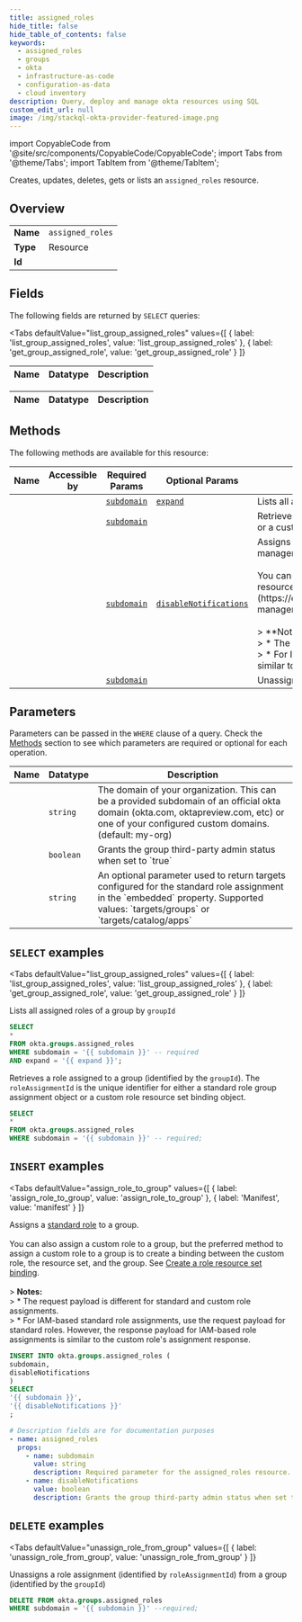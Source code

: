 ```yaml
--- 
title: assigned_roles
hide_title: false
hide_table_of_contents: false
keywords:
  - assigned_roles
  - groups
  - okta
  - infrastructure-as-code
  - configuration-as-data
  - cloud inventory
description: Query, deploy and manage okta resources using SQL
custom_edit_url: null
image: /img/stackql-okta-provider-featured-image.png
---
```


import CopyableCode from '@site/src/components/CopyableCode/CopyableCode';
import Tabs from '@theme/Tabs';
import TabItem from '@theme/TabItem';

Creates, updates, deletes, gets or lists an <code>assigned_roles</code> resource.

## Overview
<table><tbody>
<tr><td><b>Name</b></td><td><code>assigned_roles</code></td></tr>
<tr><td><b>Type</b></td><td>Resource</td></tr>
<tr><td><b>Id</b></td><td><CopyableCode code="okta.groups.assigned_roles" /></td></tr>
</tbody></table>

## Fields

The following fields are returned by `SELECT` queries:

<Tabs
    defaultValue="list_group_assigned_roles"
    values={[
        { label: 'list_group_assigned_roles', value: 'list_group_assigned_roles' },
        { label: 'get_group_assigned_role', value: 'get_group_assigned_role' }
    ]}
>
<TabItem value="list_group_assigned_roles">

<table>
<thead>
    <tr>
    <th>Name</th>
    <th>Datatype</th>
    <th>Description</th>
    </tr>
</thead>
<tbody>
</tbody>
</table>
</TabItem>
<TabItem value="get_group_assigned_role">

<table>
<thead>
    <tr>
    <th>Name</th>
    <th>Datatype</th>
    <th>Description</th>
    </tr>
</thead>
<tbody>
</tbody>
</table>
</TabItem>
</Tabs>

## Methods

The following methods are available for this resource:

<table>
<thead>
    <tr>
    <th>Name</th>
    <th>Accessible by</th>
    <th>Required Params</th>
    <th>Optional Params</th>
    <th>Description</th>
    </tr>
</thead>
<tbody>
<tr>
    <td><a href="#list_group_assigned_roles"><CopyableCode code="list_group_assigned_roles" /></a></td>
    <td><CopyableCode code="select" /></td>
    <td><a href="#parameter-subdomain"><code>subdomain</code></a></td>
    <td><a href="#parameter-expand"><code>expand</code></a></td>
    <td>Lists all assigned roles of a group by `groupId`</td>
</tr>
<tr>
    <td><a href="#get_group_assigned_role"><CopyableCode code="get_group_assigned_role" /></a></td>
    <td><CopyableCode code="select" /></td>
    <td><a href="#parameter-subdomain"><code>subdomain</code></a></td>
    <td></td>
    <td>Retrieves a role assigned to a group (identified by the `groupId`). The `roleAssignmentId` is the unique identifier for either a standard role group assignment object or a custom role resource set binding object.</td>
</tr>
<tr>
    <td><a href="#assign_role_to_group"><CopyableCode code="assign_role_to_group" /></a></td>
    <td><CopyableCode code="insert" /></td>
    <td><a href="#parameter-subdomain"><code>subdomain</code></a></td>
    <td><a href="#parameter-disableNotifications"><code>disableNotifications</code></a></td>
    <td>Assigns a [standard role](https://developer.okta.com/docs/apihttps://developer.okta.com/docs/apihttps://developer.okta.com/docs/api/openapi/okta-management/guides/roles/#standard-roles) to a group.<br /><br />You can also assign a custom role to a group, but the preferred method to assign a custom role to a group is to create a binding between the custom role, the resource set, and the group. See [Create a role resource set binding](https://developer.okta.com/docs/apihttps://developer.okta.com/docs/apihttps://developer.okta.com/docs/apihttps://developer.okta.com/docs/api/openapi/okta-management/management/tag/RoleDResourceSetBinding/#tag/RoleDResourceSetBinding/operation/createResourceSetBinding).<br /><br />&gt; **Notes:**<br />&gt; * The request payload is different for standard and custom role assignments.<br />&gt; * For IAM-based standard role assignments, use the request payload for standard roles. However, the response payload for IAM-based role assignments is similar to the custom role's assignment response.</td>
</tr>
<tr>
    <td><a href="#unassign_role_from_group"><CopyableCode code="unassign_role_from_group" /></a></td>
    <td><CopyableCode code="delete" /></td>
    <td><a href="#parameter-subdomain"><code>subdomain</code></a></td>
    <td></td>
    <td>Unassigns a role assignment (identified by `roleAssignmentId`) from a group (identified by the `groupId`)</td>
</tr>
</tbody>
</table>

## Parameters

Parameters can be passed in the `WHERE` clause of a query. Check the [Methods](#methods) section to see which parameters are required or optional for each operation.

<table>
<thead>
    <tr>
    <th>Name</th>
    <th>Datatype</th>
    <th>Description</th>
    </tr>
</thead>
<tbody>
<tr id="parameter-subdomain">
    <td><CopyableCode code="subdomain" /></td>
    <td><code>string</code></td>
    <td>The domain of your organization. This can be a provided subdomain of an official okta domain (okta.com, oktapreview.com, etc) or one of your configured custom domains. (default: my-org)</td>
</tr>
<tr id="parameter-disableNotifications">
    <td><CopyableCode code="disableNotifications" /></td>
    <td><code>boolean</code></td>
    <td>Grants the group third-party admin status when set to `true`</td>
</tr>
<tr id="parameter-expand">
    <td><CopyableCode code="expand" /></td>
    <td><code>string</code></td>
    <td>An optional parameter used to return targets configured for the standard role assignment in the `embedded` property. Supported values: `targets/groups` or `targets/catalog/apps`</td>
</tr>
</tbody>
</table>

## `SELECT` examples

<Tabs
    defaultValue="list_group_assigned_roles"
    values={[
        { label: 'list_group_assigned_roles', value: 'list_group_assigned_roles' },
        { label: 'get_group_assigned_role', value: 'get_group_assigned_role' }
    ]}
>
<TabItem value="list_group_assigned_roles">

Lists all assigned roles of a group by `groupId`

```sql
SELECT
*
FROM okta.groups.assigned_roles
WHERE subdomain = '{{ subdomain }}' -- required
AND expand = '{{ expand }}';
```
</TabItem>
<TabItem value="get_group_assigned_role">

Retrieves a role assigned to a group (identified by the `groupId`). The `roleAssignmentId` is the unique identifier for either a standard role group assignment object or a custom role resource set binding object.

```sql
SELECT
*
FROM okta.groups.assigned_roles
WHERE subdomain = '{{ subdomain }}' -- required;
```
</TabItem>
</Tabs>


## `INSERT` examples

<Tabs
    defaultValue="assign_role_to_group"
    values={[
        { label: 'assign_role_to_group', value: 'assign_role_to_group' },
        { label: 'Manifest', value: 'manifest' }
    ]}
>
<TabItem value="assign_role_to_group">

Assigns a [standard role](https://developer.okta.com/docs/apihttps://developer.okta.com/docs/apihttps://developer.okta.com/docs/api/openapi/okta-management/guides/roles/#standard-roles) to a group.<br /><br />You can also assign a custom role to a group, but the preferred method to assign a custom role to a group is to create a binding between the custom role, the resource set, and the group. See [Create a role resource set binding](https://developer.okta.com/docs/apihttps://developer.okta.com/docs/apihttps://developer.okta.com/docs/apihttps://developer.okta.com/docs/api/openapi/okta-management/management/tag/RoleDResourceSetBinding/#tag/RoleDResourceSetBinding/operation/createResourceSetBinding).<br /><br />&gt; **Notes:**<br />&gt; * The request payload is different for standard and custom role assignments.<br />&gt; * For IAM-based standard role assignments, use the request payload for standard roles. However, the response payload for IAM-based role assignments is similar to the custom role's assignment response.

```sql
INSERT INTO okta.groups.assigned_roles (
subdomain,
disableNotifications
)
SELECT 
'{{ subdomain }}',
'{{ disableNotifications }}'
;
```
</TabItem>
<TabItem value="manifest">

```yaml
# Description fields are for documentation purposes
- name: assigned_roles
  props:
    - name: subdomain
      value: string
      description: Required parameter for the assigned_roles resource.
    - name: disableNotifications
      value: boolean
      description: Grants the group third-party admin status when set to `true`
```
</TabItem>
</Tabs>


## `DELETE` examples

<Tabs
    defaultValue="unassign_role_from_group"
    values={[
        { label: 'unassign_role_from_group', value: 'unassign_role_from_group' }
    ]}
>
<TabItem value="unassign_role_from_group">

Unassigns a role assignment (identified by `roleAssignmentId`) from a group (identified by the `groupId`)

```sql
DELETE FROM okta.groups.assigned_roles
WHERE subdomain = '{{ subdomain }}' --required;
```
</TabItem>
</Tabs>
